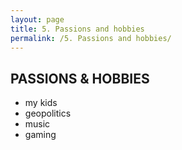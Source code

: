 ```yaml
---
layout: page
title: 5. Passions and hobbies
permalink: /5. Passions and hobbies/
---
```

## PASSIONS & HOBBIES

- my kids
- geopolitics
- music
- gaming
